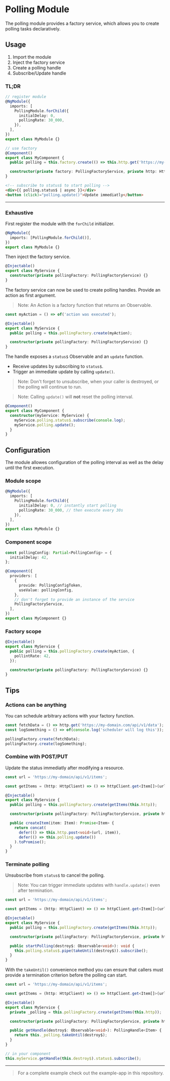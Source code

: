 # Polling Module

The polling module provides a factory service, which allows you to create polling tasks declaratively.

## Usage

1. Import the module
2. Inject the factory service
3. Create a polling handle
4. Subscribe/Update handle

### TL;DR

```ts
// register module
@NgModule({
  imports: [
    PollingModule.forChild({
      initialDelay: 0,
      pollingRate: 30_000,
    }),
  ],
})
export class MyModule {}

// use factory
@Component()
export class MyComponent {
  public polling = this.factory.create(() => this.http.get('https://my-domain/api/v1/data'));

  constructor(private factory: PollingFactoryService, private http: HttpClient) {}
}
```

```html
<!-- subscribe to status$ to start polling -->
<div>{{ polling.status$ | async }}</div>
<button (click)="polling.update()">Update immediatly</button>
```

---

### Exhaustive

First register the module with the `forChild` initializer.

```ts
@NgModule({
  imports: [PollingModule.forChild()],
})
export class MyModule {}
```

Then inject the factory service.

```ts
@Injectable()
export class MyService {
  constructor(private pollingFactory: PollingFactoryService) {}
}
```

The factory service can now be used to create polling handles.
Provide an action as first argument.

> Note: An Action is a factory function that returns an Observable.

```ts
const myAction = () => of('action was executed');

@Injectable()
export class MyService {
  public polling = this.pollingFactory.create(myAction);

  constructor(private pollingFactory: PollingFactoryService) {}
}
```

The handle exposes a `status$` Observable and an `update` function.

- Receive updates by subscribing to `status$`.
- Trigger an immediate update by calling `update()`.

> Note: Don't forget to unsubscribe, when your caller is destroyed, or the polling will continue to run.

> Note: Calling `update()` will **not** reset the polling interval.

```ts
@Component()
export class MyComponent {
  constructor(myService: MyService) {
    myService.polling.status$.subscribe(console.log);
    myService.polling.update();
  }
}
```

## Configuration

The module allowes configuration of the polling interval as well as the delay until the first execution.

### Module scope

```ts
@NgModule({
  imports: [
    PollingModule.forChild({
      initialDelay: 0, // instantly start polling
      pollingRate: 30_000, // then execute every 30s
    }),
  ],
})
export class MyModule {}
```

### Component scope

```ts
const pollingConfig: Partial<PollingConfig> = {
  initialDelay: 42,
};

@Component({
  providers: [
    {
      provide: PollingConfigToken,
      useValue: pollingConfig,
    },
    // don't forget to provide an instance of the service
    PollingFactoryService,
  ],
})
export class MyComponent {}
```

### Factory scope

```ts
@Injectable()
export class MyService {
  public polling = this.pollingFactory.create(myAction, {
    pollintRate: 42,
  });

  constructor(private pollingFactory: PollingFactoryService) {}
}
```

## Tips

### Actions can be anything

You can schedule arbitrary actions with your factory function.

```ts
const fetchData = () => http.get('https://my-domain.com/api/v1/data');
const logSomething = () => of(console.log('scheduler will log this'));

pollingFactory.create(fetchData);
pollingFactory.create(logSomething);
```

### Combine with POST/PUT

Update the status immediatly after modifying a resource.

```ts
const url = 'https://my-domain/api/v1/items';

const getItems = (http: HttpClient) => () => httpClient.get<Item[]>(url);

@Injectable()
export class MyService {
  public polling = this.pollingFactory.create(getItems(this.http));

  constructor(private pollingFactory: PollingFactoryService, private http: HttpClient) {}

  public createItem(item: Item): Promise<Item> {
    return concat(
      defer(() => this.http.post<void>(url, item)),
      defer(() => this.polling.update())
    ).toPromise();
  }
}
```

### Terminate polling

Unsubscribe from `status$` to cancel the polling.

> Note: You can trigger immediate updates with `handle.update()` even after termination.

```ts
const url = 'https://my-domain/api/v1/items';

const getItems = (http: HttpClient) => () => httpClient.get<Item[]>(url);

@Injectable()
export class MyService {
  public polling = this.pollingFactory.create(getItems(this.http));

  constructor(private pollingFactory: PollingFactoryService, private http: HttpClient) {}

  public startPolling(destroy$: Observable<void>): void {
    this.polling.status$.pipe(takeUntil(destroy$)).subscribe();
  }
}
```

With the `takeUntil()` convenience method you can ensure that callers must provide a termination criterion before the polling can start.

```ts
const url = 'https://my-domain/api/v1/items';

const getItems = (http: HttpClient) => () => httpClient.get<Item[]>(url);

@Injectable()
export class MyService {
  private _polling = this.pollingFactory.create(getItems(this.http));

  constructor(private pollingFactory: PollingFactoryService, private http: HttpClient) {}

  public getHandle(destroy$: Observable<void>): PollingHandle<Item> {
    return this._polling.takeUntil(destroy$);
  }
}
```

```ts
// in your component
this.myService.getHandle(this.destroy$).status$.subscribe();
```

---

> For a complete example check out the example-app in this repository.
